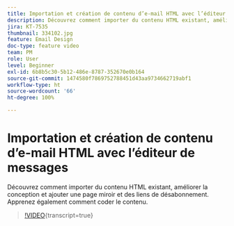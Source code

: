 ```yaml
---
title: Importation et création de contenu d’e-mail HTML avec l’éditeur de messages
description: Découvrez comment importer du contenu HTML existant, améliorer la conception et ajouter une page miroir et des liens de désabonnement. Apprenez également comment coder le contenu.
jira: KT-7535
thumbnail: 334102.jpg
feature: Email Design
doc-type: feature video
team: PM
role: User
level: Beginner
exl-id: 6b8b5c30-5b12-486e-8787-352670e0b164
source-git-commit: 1474580f7869752788451d43aa9734662719abf1
workflow-type: ht
source-wordcount: '66'
ht-degree: 100%

---
```


# Importation et création de contenu d’e-mail HTML avec l’éditeur de messages

Découvrez comment importer du contenu HTML existant, améliorer la conception et ajouter une page miroir et des liens de désabonnement. Apprenez également comment coder le contenu.

>[!VIDEO](https://video.tv.adobe.com/v/3427083?quality=12&learn=on){transcript=true}
